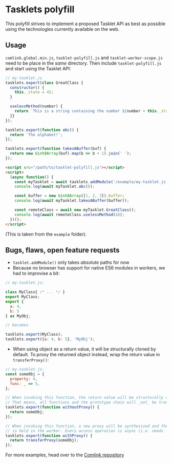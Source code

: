 # Tasklets polyfill
This polyfill strives to implement a proposed Tasklet API as best as possible using the technologies currently available on the web.

## Usage
`comlink.global.min.js`, `tasklet-polyfill.js` and `tasklet-worker-scope.js` need to be place in the _same_ directory. Then include `tasklet-polyfill.js` and start using the Tasklet API:

```js
// my-tasklet.js
tasklets.export(class GreatClass {
  constructor() {
    this._state = 42;
  }

  uselessMethod(number) {
    return `This is a string containing the number ${number + this._state}`;
  }}
});

tasklets.export(function abc() {
  return 'The alphabet!';
});

tasklets.export(function takesABuffer(buf) {
  return new Uint8Array(buf).map(b => b + 1).join(' ');
});
```

```html
<script src="/path/to/tasklet-polyfill.js"></script>
<script>
  (async function() {
    const myTasklet = await tasklets.addModule('/example/my-tasklet.js');
    console.log(await myTasklet.abc());

    const buffer = new Uint8Array([1, 2, 3]).buffer;
    console.log(await myTasklet.takesABuffer(buffer));

    const remoteClass = await new myTasklet.GreatClass();
    console.log(await remoteClass.uselessMethod(4));
  })();
</script>
```

(This is taken from the `example` folder).

## Bugs, flaws, open feature requests

- `tasklet.addModule()` only takes _absolute_ paths for now
- Because no browser has support for native ES6 modules in workers, we had to improvise a bit:

```js
// my-tasklet.js:

class MyClass{ /* ... */ }
export MyClass;
export {
  a: 4,
  b: 5
} as MyObj;

// becomes

tasklets.export(MyClass);
tasklets.export({a: 4, b: 5}, 'MyObj');
```

- When using object as a return value, it will be structurally cloned by default. To proxy the returned object instead, wrap the return value in `transferProxy()`:

```js
// my-tasklet.js:
const someObj = {
  property: 4,
  func: _ => 5,
};

// When invoking this function, the return value will be structurally cloned.
// That means, all functions and the prototype chain will _not_ be transferred.
tasklets.export(function withoutProxy() {
  return someObj;
});

// When invoking this function, a new proxy will be synthesized and the value
// is held in the worker. Every access operation is async (i.e. needs `await`).
tasklets.export(function withProxy() {
  return transferProxy(someObj);
});
```

For more examples, head over to the [Comlink repository](https://github.com/GoogleChromeLabs/comlink)



